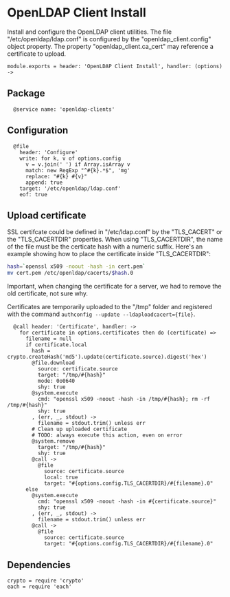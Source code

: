 
# OpenLDAP Client Install

Install and configure the OpenLDAP client utilities. The
file "/etc/openldap/ldap.conf" is configured by the "openldap_client.config"
object property. The property "openldap\_client.ca\_cert" may reference a 
certificate to upload.

    module.exports = header: 'OpenLDAP Client Install', handler: (options) ->

## Package

      @service name: 'openldap-clients'

## Configuration

      @file
        header: 'Configure'
        write: for k, v of options.config
          v = v.join(' ') if Array.isArray v
          match: new RegExp "^#{k}.*$", 'mg'
          replace: "#{k} #{v}"
          append: true
        target: '/etc/openldap/ldap.conf'
        eof: true

## Upload certificate

SSL certifcate could be defined in "/etc/ldap.conf" by 
the "TLS\_CACERT" or the "TLS\_CACERTDIR" properties. When 
using "TLS_CACERTDIR", the name of the file  must be the 
certicate hash with a numeric suffix. Here's an example 
showing how to place the certificate inside "TLS\_CACERTDIR":

```bash
hash=`openssl x509 -noout -hash -in cert.pem`
mv cert.pem /etc/openldap/cacerts/$hash.0
```

Important, when changing the certificate for a server, we had to remove the old
certificate, not sure why.

Certificates are temporarily uploaded to the "/tmp" folder and registered with
the command `authconfig --update --ldaploadcacert={file}`.

      @call header: 'Certificate', handler: ->
        for certificate in options.certificates then do (certificate) =>
          filename = null
          if certificate.local
            hash = crypto.createHash('md5').update(certificate.source).digest('hex')
            @file.download
              source: certificate.source
              target: "/tmp/#{hash}"
              mode: 0o0640
              shy: true
            @system.execute
              cmd: "openssl x509 -noout -hash -in /tmp/#{hash}; rm -rf /tmp/#{hash}"
              shy: true
            , (err, _, stdout) ->
              filename = stdout.trim() unless err
            # Clean up uploaded certificate
            # TODO: always execute this action, even on error
            @system.remove
              target: "/tmp/#{hash}"
              shy: true
            @call ->
              @file
                source: certificate.source
                local: true
                target: "#{options.config.TLS_CACERTDIR}/#{filename}.0"
          else
            @system.execute
              cmd: "openssl x509 -noout -hash -in #{certificate.source}"
              shy: true
            , (err, _, stdout) ->
              filename = stdout.trim() unless err
            @call ->
              @file
                source: certificate.source
                target: "#{options.config.TLS_CACERTDIR}/#{filename}.0"

## Dependencies

    crypto = require 'crypto'
    each = require 'each'
